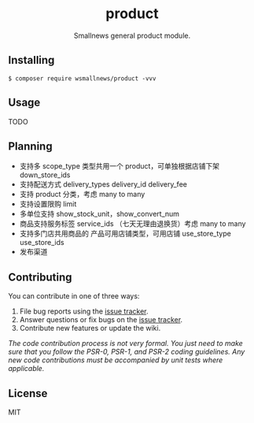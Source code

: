 <h1 align="center"> product </h1>

<p align="center"> Smallnews general product module.</p>


## Installing

```shell
$ composer require wsmallnews/product -vvv
```

## Usage

TODO

## Planning

* 支持多 scope_type 类型共用一个 product，可单独根据店铺下架 down_store_ids
* 支持配送方式 delivery_types delivery_id delivery_fee
* 支持 product 分类，考虑 many to many
* 支持设置限购 limit 
* 多单位支持 show_stock_unit，show_convert_num
* 商品支持服务标签 service_ids （七天无理由退换货）考虑 many to many
* 支持多门店共用商品的 产品可用店铺类型，可用店铺 use_store_type use_store_ids
* 发布渠道

## Contributing

You can contribute in one of three ways:

1. File bug reports using the [issue tracker](https://github.com/wsmallnews/product/issues).
2. Answer questions or fix bugs on the [issue tracker](https://github.com/wsmallnews/product/issues).
3. Contribute new features or update the wiki.

_The code contribution process is not very formal. You just need to make sure that you follow the PSR-0, PSR-1, and PSR-2 coding guidelines. Any new code contributions must be accompanied by unit tests where applicable._

## License

MIT